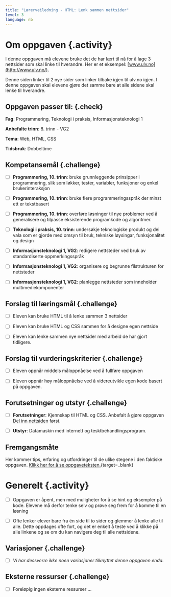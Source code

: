 ```yaml
---
title: "Lærerveiledning - HTML: Lenk sammen nettsider"
level: 3
language: nb
---
```



# Om oppgaven {.activity}

I denne oppgaven må elevene bruke det de har lært til nå for å lage 3 nettsider
som skal linke til hverandre. Her er et eksempel:
[www.ulv.no](http://www.ulv.no/).

Denne siden linker til 2 nye sider som linker tilbake igjen til ulv.no igjen. I
denne oppgaven skal elevene gjøre det samme bare at alle sidene skal lenke til
hverandre.

## Oppgaven passer til: {.check}

 __Fag__: Programmering, Teknologi i praksis, Informasjonsteknologi 1

__Anbefalte trinn__: 8. trinn - VG2

__Tema__: Web, HTML, CSS

__Tidsbruk__: Dobbeltime

## Kompetansemål {.challenge}

- [ ] __Programmering, 10. trinn__: bruke grunnleggende prinsipper i
       programmering, slik som løkker, tester, variabler, funksjoner og enkel
       brukerinteraksjon

- [ ] __Programmering, 10. trinn__: bruke flere programmeringsspråk der minst
      ett er tekstbasert

- [ ] __Programmering, 10. trinn__: overføre løsninger til nye problemer ved å
      generalisere og tilpasse eksisterende programkode og algoritmer.

- [ ] __Teknologi i praksis, 10. trinn__: undersøkje teknologiske produkt og dei
      vala som er gjorde med omsyn til bruk, tekniske løysingar, funksjonalitet
      og design

- [ ] __Informasjonsteknologi 1, VG2__: redigere nettsteder ved bruk av
      standardiserte oppmerkingsspråk

- [ ] __Informasjonsteknologi 1, VG2__: organisere og begrunne filstrukturen for
      nettsteder

- [ ] __Informasjonsteknologi 1, VG2__: planlegge nettsteder som inneholder
      multimediekomponenter

## Forslag til læringsmål {.challenge}

- [ ] Eleven kan bruke HTML til å lenke sammen 3 nettsider

- [ ] Eleven kan bruke HTML og CSS sammen for å designe egen nettside

- [ ] Eleven kan lenke sammen nye nettsider med arbeid de har gjort tidligere.

## Forslag til vurderingskriterier {.challenge}

- [ ] Eleven oppnår middels måloppnåelse ved å fullføre oppgaven

- [ ] Eleven oppnår høy måloppnåelse ved å videreutvikle egen kode basert på
      oppgaven.

## Forutsetninger og utstyr {.challenge}

- [ ] __Forutsetninger__: Kjennskap til HTML og CSS. Anbefalt å gjøre oppgaven
       [Del inn nettsiden](../del_inn_nettsiden/del_inn_nettsiden.html) først.

- [ ] __Utstyr__: Datamaskin med internett og tesktbehandlingsprogram.

## Fremgangsmåte

Her kommer tips, erfaring og utfordringer til de ulike stegene i den faktiske
oppgaven. [Klikk her for å se
oppgaveteksten.](../lenk_sammen_nettsider/lenk_sammen_nettsider.html){target=_blank}


# Generelt {.activity}

- [ ] Oppgaven er åpent, men med muligheter for å se hint og eksempler på kode.
       Elevene må derfor tenke selv og prøve seg frem for å komme til en løsning

- [ ] Ofte lenker elever bare fra én side til to sider og glemmer å lenke alle
      til alle. Dette oppdages ofte fort, og det er enkelt å teste ved å klikke
      på alle linkene og se om du kan navigere deg til alle nettsidene.

## Variasjoner {.challenge}

- [ ] _Vi har dessverre ikke noen variasjoner tilknyttet denne oppgaven enda._

## Eksterne ressurser {.challenge}

- [ ] Foreløpig ingen eksterne ressurser ...

